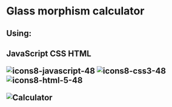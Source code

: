<h1>Glass morphism calculator</h1>

<h2>Using: <h2>
  
  JavaScript     CSS     HTML
  
   ![icons8-javascript-48](https://user-images.githubusercontent.com/25865551/157659755-663ab489-51ca-466b-be03-68d442d41d43.png)  ![icons8-css3-48](https://user-images.githubusercontent.com/25865551/157659753-0426f8be-b0cf-4edb-80e2-ca67fa260238.png)   ![icons8-html-5-48](https://user-images.githubusercontent.com/25865551/157659754-4fc1b643-9b91-4558-a2ca-0798f539f599.png)  
   
 
![Calculator](https://user-images.githubusercontent.com/25865551/157658950-c2b7bf16-da0a-46e3-b172-1bfc568ac735.png)
